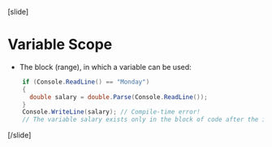 [slide]
# Variable Scope
* The block (range), in which a variable can be used:
```csharp
	if (Console.ReadLine() == "Monday")
	{
	  double salary = double.Parse(Console.ReadLine());
	}
	Console.WriteLine(salary); // Compile-time error!
	// The variable salary exists only in the block of code after the if statement
```
[/slide]